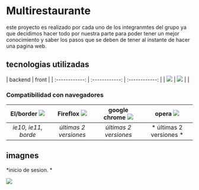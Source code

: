 # Multirestaurante

este proyecto es realizado por cada uno de los integranmtes del grupo ya que decidimos hacer todo por nuestra parte para poder tener un mejor conocimiento y saber los pasos que se deben de tener al instante de hacer una pagina web.

## tecnologias utilizadas 
|   backend | front   | 
| :------------: | :------------: | :------------: |
| ![](https://encrypted-tbn0.gstatic.com/images?q=tbn:ANd9GcQRjeQPw4o0CNVLwa8Q0HmXnFo3MaDg9SDeh9jFyTyLnBpOCAkVu5Qf2r10eGtxgGkhv_0&usqp=CAU)  | ![](https://www.ecured.cu/images/thumb/a/a6/React-logo.png/260px-React-logo.png)  |   |
### Compatibilidad con navegadores
| EI/border ![](https://play-lh.googleusercontent.com/VYvJqGnrQiKkbbyLyMeiL-GM3go4tBIA64uVEGQazLXD4p_M3F45kHyt42o_6d5VXA)  | Fireflox ![](https://blog.orange.es/wp-content/uploads/sites/4/2020/10/firefox_logo.png)  | google chrome ![](https://aprendelibvrefiles.blob.core.windows.net/aprendelibvre-container/course/como_usar_chrome/image/chrome_02_01_l.png)  |opera ![](https://img.ashampoo.com/images/products/partner0115/boxshot_big_thumb.png)  |
| :------------: | :------------: | :------------: | :------------: |
| *ie10, ie11, borde*  | *últimas 2 versiones*  |  *últimas 2 versiones* | * últimas 2 versiones *|

## imagnes

*inicio de sesion. *

![](https://scontent.xx.fbcdn.net/v/t1.15752-9/310962821_5508128195974573_895890432721446580_n.png?stp=dst-png_p206x206&_nc_cat=103&ccb=1-7&_nc_sid=aee45a&_nc_eui2=AeH5cBpV9QTAfbt3jWmU5nEydLfXQIuQBp90t9dAi5AGn5rMO_7l8tOxB4iRfVZaV5eMhncTUEeAPjoxmNLaL43a&_nc_ohc=aGVPgx5MTCIAX8gYeux&_nc_ad=z-m&_nc_cid=0&_nc_ht=scontent.xx&oh=03_AdSok949Ky9eSsf5yUn3X_jm_GcB0PVW7yPDiQ6_AuK9tg&oe=636BFCC8)